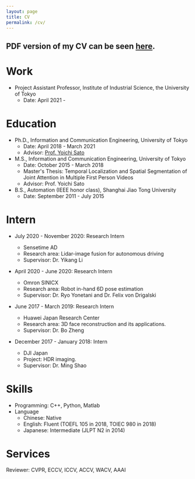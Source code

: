 ```yaml
---
layout: page
title: CV
permalink: /cv/
---
```

## PDF version of my CV can be seen [here](assets/CV.pdf).

Work
======
* Project Assistant Professor, Institute of Industrial Science, the University of Tokyo
  * Date: April 2021 - 

Education
======
* Ph.D., Information and Communication Engineering, University of Tokyo
  * Date: April 2018 - March 2021
  * Advisor: [Prof. Yoichi Sato](http://www.hci.iis.u-tokyo.ac.jp/~ysato/)
* M.S., Information and Communication Engineering, University of Tokyo
  * Date: October 2015 - March 2018
  * Master's Thesis: Temporal Localization and Spatial Segmentation of Joint Attention in Multiple First Person Videos
  * Advisor: Prof. Yoichi Sato
* B.S., Automation (IEEE honor class), Shanghai Jiao Tong University
  * Date: September 2011 - July 2015
 
Intern
======
* July 2020 - November 2020: Research Intern
  * Sensetime AD
  * Research area: Lidar-image fusion for autonomous driving
  * Supervisor: Dr. Yikang Li

* April 2020 - June 2020: Research Intern
  * Omron SINICX
  * Research area: Robot in-hand 6D pose estimation
  * Supervisor: Dr. Ryo Yonetani and Dr. Felix von Drigalski
  
* June 2017 - March 2019: Research Intern
  * Huawei Japan Research Center
  * Research area: 3D face reconstruction and its applications.
  * Supervisor: Dr. Bo Zheng
  
* December 2017 - January 2018: Intern
  * DJI Japan
  * Project: HDR imaging.
  * Supervisor: Dr. Ming Shao

Skills
======
* Programming: C++, Python, Matlab
* Language
  * Chinese: Native
  * English: Fluent (TOEFL 105 in 2018, TOIEC 980 in 2018)
  * Japanese: Intermediate (JLPT N2 in 2014)
  

Services
======
Reviewer: CVPR, ECCV, ICCV, ACCV, WACV, AAAI
